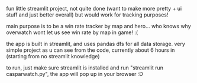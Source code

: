 fun little streamlit project, not quite done (want to make more pretty + ui stuff and just better overall) but would work for tracking purposes!

main purpose is to be a win rate tracker by map and hero... who knows why overwatch wont let us see win rate by map in game! :(

the app is built in streamlit, and uses pandas dfs for all data storage. very simple project as u can see from the code, currently about 6 hours in (starting from no streamlit knowledge)

to run, just make sure streamlit is installed and run "streamlit run casparwatch.py", the app will pop up in your browser :D
